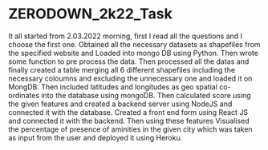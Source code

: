 # ZERODOWN_2k22_Task
It all started from 2.03.2022 morning, first I read all the questions and I choose the first one. Obtained all the necessary datasets as shapefiles from the specified website and Loaded into mongo DB using Python. Then wrote some function to pre process the data. Then processed all the datas and finally created a table merging all 6 different shapefiles including the necessary coloumns and excluding the unnecessary one and loaded it on MongDB. Then included latitudes and longitudes as geo spatial co-ordinates into the database using mongoDB.
Then calculated score using the given features and created a backend server using NodeJS and connected it with the database. Created a front end form using React JS and connected it with the backend. Then using these features Visualised the percentage of presence of aminities in the given city which was taken as input from the user and deployed it using Heroku.
